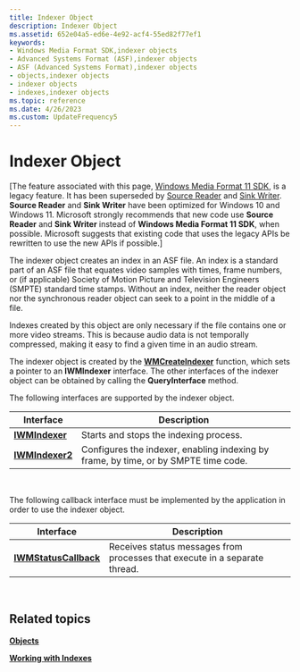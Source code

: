 ```yaml
---
title: Indexer Object
description: Indexer Object
ms.assetid: 652e04a5-ed6e-4e92-acf4-55ed82f77ef1
keywords:
- Windows Media Format SDK,indexer objects
- Advanced Systems Format (ASF),indexer objects
- ASF (Advanced Systems Format),indexer objects
- objects,indexer objects
- indexer objects
- indexes,indexer objects
ms.topic: reference
ms.date: 4/26/2023
ms.custom: UpdateFrequency5
---
```


# Indexer Object

\[The feature associated with this page, [Windows Media Format 11 SDK](/windows/win32/wmformat/windows-media-format-11-sdk), is a legacy feature. It has been superseded by [Source Reader](/windows/win32/medfound/source-reader) and [Sink Writer](/windows/win32/medfound/sink-writer). **Source Reader** and **Sink Writer** have been optimized for Windows 10 and Windows 11. Microsoft strongly recommends that new code use **Source Reader** and **Sink Writer** instead of **Windows Media Format 11 SDK**, when possible. Microsoft suggests that existing code that uses the legacy APIs be rewritten to use the new APIs if possible.\]

The indexer object creates an index in an ASF file. An index is a standard part of an ASF file that equates video samples with times, frame numbers, or (if applicable) Society of Motion Picture and Television Engineers (SMPTE) standard time stamps. Without an index, neither the reader object nor the synchronous reader object can seek to a point in the middle of a file.

Indexes created by this object are only necessary if the file contains one or more video streams. This is because audio data is not temporally compressed, making it easy to find a given time in an audio stream.

The indexer object is created by the [**WMCreateIndexer**](/previous-versions/windows/desktop/api/Wmsdkidl/nf-wmsdkidl-wmcreateindexer) function, which sets a pointer to an **IWMIndexer** interface. The other interfaces of the indexer object can be obtained by calling the **QueryInterface** method.

The following interfaces are supported by the indexer object.



| Interface                          | Description                                                                         |
|------------------------------------|-------------------------------------------------------------------------------------|
| [**IWMIndexer**](/previous-versions/windows/desktop/api/wmsdkidl/nn-wmsdkidl-iwmindexer)   | Starts and stops the indexing process.                                              |
| [**IWMIndexer2**](/previous-versions/windows/desktop/api/wmsdkidl/nn-wmsdkidl-iwmindexer2) | Configures the indexer, enabling indexing by frame, by time, or by SMPTE time code. |



 

The following callback interface must be implemented by the application in order to use the indexer object.



| Interface                                      | Description                                                                |
|------------------------------------------------|----------------------------------------------------------------------------|
| [**IWMStatusCallback**](/previous-versions/windows/desktop/api/wmsdkidl/nn-wmsdkidl-iwmstatuscallback) | Receives status messages from processes that execute in a separate thread. |



 

## Related topics

<dl> <dt>

[**Objects**](objects.md)
</dt> <dt>

[**Working with Indexes**](working-with-indexes.md)
</dt> </dl>

 

 




